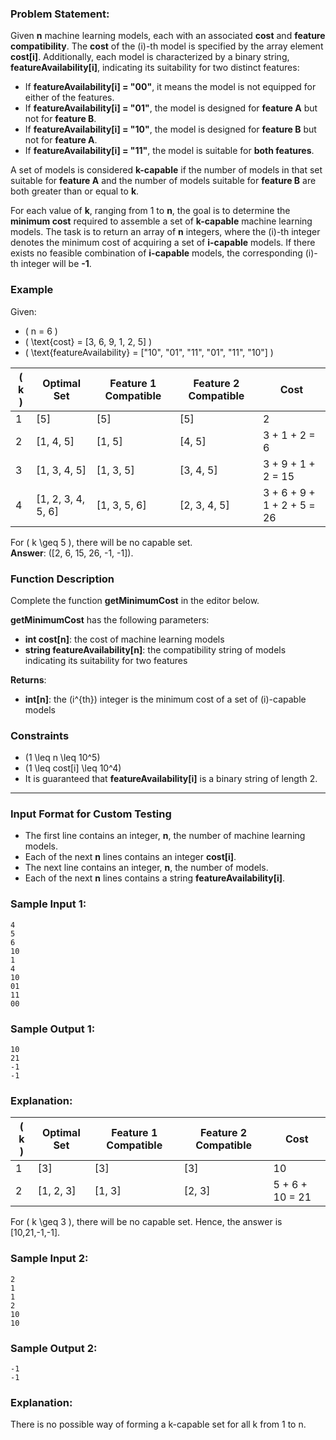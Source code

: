 ### Problem Statement:

Given **n** machine learning models, each with an associated **cost** and **feature compatibility**. The **cost** of the \(i\)-th model is specified by the array element **cost[i]**. Additionally, each model is characterized by a binary string, **featureAvailability[i]**, indicating its suitability for two distinct features:

- If **featureAvailability[i] = "00"**, it means the model is not equipped for either of the features.
- If **featureAvailability[i] = "01"**, the model is designed for **feature A** but not for **feature B**.
- If **featureAvailability[i] = "10"**, the model is designed for **feature B** but not for **feature A**.
- If **featureAvailability[i] = "11"**, the model is suitable for **both features**.

A set of models is considered **k-capable** if the number of models in that set suitable for **feature A** and the number of models suitable for **feature B** are both greater than or equal to **k**.

For each value of **k**, ranging from 1 to **n**, the goal is to determine the **minimum cost** required to assemble a set of **k-capable** machine learning models. The task is to return an array of **n** integers, where the \(i\)-th integer denotes the minimum cost of acquiring a set of **i-capable** models. If there exists no feasible combination of **i-capable** models, the corresponding \(i\)-th integer will be **-1**.

### Example  

Given:
- \( n = 6 \)  
- \( \text{cost} = [3, 6, 9, 1, 2, 5] \)  
- \( \text{featureAvailability} = ["10", "01", "11", "01", "11", "10"] \)  

| \( k \) | Optimal Set           | Feature 1 Compatible | Feature 2 Compatible | Cost                 |
|---------|------------------------|-----------------------|-----------------------|----------------------|
| 1       | [5]                   | [5]                  | [5]                  | 2                    |
| 2       | [1, 4, 5]             | [1, 5]               | [4, 5]               | 3 + 1 + 2 = 6        |
| 3       | [1, 3, 4, 5]          | [1, 3, 5]            | [3, 4, 5]            | 3 + 9 + 1 + 2 = 15   |
| 4       | [1, 2, 3, 4, 5, 6]    | [1, 3, 5, 6]         | [2, 3, 4, 5]         | 3 + 6 + 9 + 1 + 2 + 5 = 26 |

For \( k \geq 5 \), there will be no capable set.  
**Answer**: \([2, 6, 15, 26, -1, -1]\).

### Function Description  
Complete the function **getMinimumCost** in the editor below.

**getMinimumCost** has the following parameters:
- **int cost[n]**: the cost of machine learning models
- **string featureAvailability[n]**: the compatibility string of models indicating its suitability for two features

**Returns**:
- **int[n]**: the \(i^{th}\) integer is the minimum cost of a set of \(i\)-capable models

### Constraints
- \(1 \leq n \leq 10^5\)
- \(1 \leq cost[i] \leq 10^4\)
- It is guaranteed that **featureAvailability[i]** is a binary string of length 2.

---

### Input Format for Custom Testing

- The first line contains an integer, **n**, the number of machine learning models.
- Each of the next **n** lines contains an integer **cost[i]**.
- The next line contains an integer, **n**, the number of models.
- Each of the next **n** lines contains a string **featureAvailability[i]**.

### Sample Input 1:

```
4
5
6
10
1
4
10
01
11
00
```

### Sample Output 1:

```
10
21
-1
-1
```

### Explanation:

| \( k \) | Optimal Set           | Feature 1 Compatible | Feature 2 Compatible | Cost                 |
|---------|------------------------|-----------------------|-----------------------|----------------------|
| 1       | [3]                   | [3]                  | [3]                  | 10                   |
| 2       | [1, 2, 3]             | [1, 3]               | [2, 3]               | 5 + 6 + 10 = 21      |

For \( k \geq 3 \), there will be no capable set.
Hence, the answer is [10,21,-1,-1].


### Sample Input 2:

```
2
1
1
2
10
10
```

### Sample Output 2:

```
-1
-1
```
### Explanation:

There is no possible way of forming a k-capable set for all k from 1 to n.
